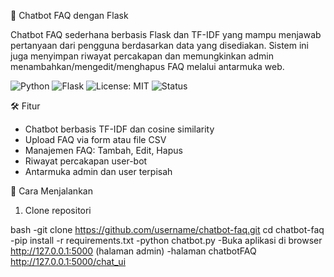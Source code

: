 🤖 Chatbot FAQ dengan Flask

Chatbot FAQ sederhana berbasis Flask dan TF-IDF yang mampu menjawab pertanyaan dari pengguna berdasarkan data yang disediakan. Sistem ini juga menyimpan riwayat percakapan dan memungkinkan admin menambahkan/mengedit/menghapus FAQ melalui antarmuka web.

![Python](https://img.shields.io/badge/Python-3.9+-blue)
![Flask](https://img.shields.io/badge/Flask-2.0+-lightgrey)
![License: MIT](https://img.shields.io/badge/License-MIT-green)
![Status](https://img.shields.io/badge/status-active-brightgreen)


🛠️ Fitur

- Chatbot berbasis TF-IDF dan cosine similarity
- Upload FAQ via form atau file CSV
- Manajemen FAQ: Tambah, Edit, Hapus
- Riwayat percakapan user-bot
- Antarmuka admin dan user terpisah



🚀 Cara Menjalankan

1. Clone repositori

bash
-git clone https://github.com/username/chatbot-faq.git
cd chatbot-faq
-pip install -r requirements.txt
-python chatbot.py
-Buka aplikasi di browser http://127.0.0.1:5000 (halaman admin)
-halaman chatbotFAQ http://127.0.0.1:5000/chat_ui
